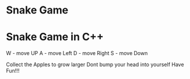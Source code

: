 # Snake Game

# Snake Game in  C++

W - move UP
A - move Left
D - move Right
S - move Down


Collect the Apples to grow larger
Dont bump your head into yourself
Have Fun!!!
